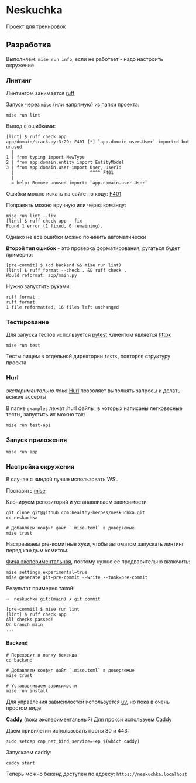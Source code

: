 # Neskuchka

Проект для тренировок


## Разработка
Выполняем: `mise run info`, если не работает - надо настроить окружение

### Линтинг
Линтингом занимается [ruff](https://docs.astral.sh/ruff/)

Запуск через `mise` (или напрямую) из папки проекта:
```
mise run lint
```

Вывод с ошибками:
```
[lint] $ ruff check app
app/domain/track.py:3:29: F401 [*] `app.domain.user.User` imported but unused
  |
1 | from typing import NewType
2 | from app.domain.entity import EntityModel
3 | from app.domain.user import User, UserId
  |                             ^^^^ F401
  |
  = help: Remove unused import: `app.domain.user.User`
```

Ошибки можно искать на сайте по коду: [F401](https://docs.astral.sh/ruff/rules/unused-import/)

Поправить можно вручную или через команду:
```
mise run lint --fix
[lint] $ ruff check app --fix
Found 1 error (1 fixed, 0 remaining).
```

Однако не все ошибки можно починить автоматически

**Второй тип ошибок** - это проверка форматирования, ругаться будет примерно:
```
[pre-commit] $ (cd backend && mise run lint)
[lint] $ ruff format --check . && ruff check .
Would reformat: app/main.py
``` 

Нужно запустить руками:
```
ruff format .
ruff format
1 file reformatted, 16 files left unchanged
```

### Тестирование
Для запуска тестов используется [pytest](https://docs.pytest.org/en/latest/)
Клиентом является [httpx](https://www.python-httpx.org/)

```
mise run test
```

Тесты пищем в отдельной директории `tests`, повторяя структуру проекта.

### Hurl
_экспериментально пока_
[Hurl](https://github.com/Orange-OpenSource/hurl) позволяет выполнять запросы и делать всякие ассерты

В папке `examples` лежат .hurl файлы, в которых написаны легковесные тесты, запустить их можно так:

```
mise run test-api
```


### Запуск приложения
```
mise run app
```

###  Настройка окружения
В случае с виндой лучше использовать WSL

Поставить [mise](https://mise.jdx.dev/)

Клонируем репозиторий и устанавливаем зависимости
```
git clone git@github.com:healthy-heroes/neskuchka.git
cd neskuchka

# Добавляем конфиг файл `.mise.toml` в доверяемые 
mise trust
```

Настраиваем pre-комитные хуки, чтобы автоматом запускать линтинг перед каждым комитом.

[Фича экспериментальная](https://mise.jdx.dev/cli/generate/git-pre-commit.html), поэтому нужно ее предварительно включить:

```
mise settings experimental=true
mise generate git-pre-commit --write --task=pre-commit
```

Результат примерно такой:
```
➜  neskuchka git:(main) ✗ git commit

[pre-commit] $ mise run lint
[lint] $ ruff check app
All checks passed!
On branch main
...
```

#### Backend
```
# Переходит в папку бекенда
cd backend

# Добавляем конфиг файл `.mise.toml` в доверяемые 
mise trust

# Устанавливаем зависимости
mise run install
```

Для управления зависимостей используется [uv](https://docs.astral.sh/uv/), но пока в очень простом виде


**Caddy** (пока экспериментальный)
Для прокси используем [Caddy](https://caddyserver.com/)

Даем привилегии использовать порты 80 и 443:
```
sudo setcap cap_net_bind_service=+ep $(which caddy)
```

Запускаем caddy:

```
caddy start
```

Теперь можно бекенд доступен по адресу: `https://neskuchka.localhost`

